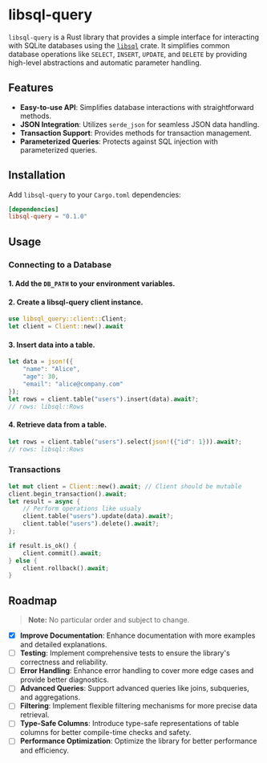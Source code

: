 # libsql-query

`libsql-query` is a Rust library that provides a simple interface for interacting with SQLite databases using the [`libsql`](https://crates.io/crates/libsql) crate. It simplifies common database operations like `SELECT`, `INSERT`, `UPDATE`, and `DELETE` by providing high-level abstractions and automatic parameter handling.

## Features

- **Easy-to-use API**: Simplifies database interactions with straightforward methods.
- **JSON Integration**: Utilizes `serde_json` for seamless JSON data handling.
- **Transaction Support**: Provides methods for transaction management.
- **Parameterized Queries**: Protects against SQL injection with parameterized queries.

## Installation

Add `libsql-query` to your `Cargo.toml` dependencies:

```toml
[dependencies]
libsql-query = "0.1.0"
```

## Usage

### Connecting to a Database

#### 1. Add the `DB_PATH` to your environment variables.

#### 2. Create a libsql-query client instance.

```rust
use libsql_query::client::Client;
let client = Client::new().await
```

#### 3. Insert data into a table.

```rust
let data = json!({
    "name": "Alice",
    "age": 30,
    "email": "alice@company.com"
});
let rows = client.table("users").insert(data).await?;
// rows: libsql::Rows
```

#### 4. Retrieve data from a table.

```rust
let rows = client.table("users").select(json!({"id": 1})).await?;
// rows: libsql::Rows
```

### Transactions

```rust
let mut client = Client::new().await; // Client should be mutable
client.begin_transaction().await;
let result = async {
    // Perform operations like usualy
    client.table("users").update(data).await?;
    client.table("users").delete().await?;
};

if result.is_ok() {
    client.commit().await;
} else {
    client.rollback().await;
}
```

## Roadmap

> **Note:** No particular order and subject to change.

- [x] **Improve Documentation**: Enhance documentation with more examples and detailed explanations.
- [ ] **Testing**: Implement comprehensive tests to ensure the library's correctness and reliability.
- [ ] **Error Handling**: Enhance error handling to cover more edge cases and provide better diagnostics.
- [ ] **Advanced Queries**: Support advanced queries like joins, subqueries, and aggregations.
- [ ] **Filtering**: Implement flexible filtering mechanisms for more precise data retrieval.
- [ ] **Type-Safe Columns**: Introduce type-safe representations of table columns for better compile-time checks and safety.
- [ ] **Performance Optimization**: Optimize the library for better performance and efficiency.
